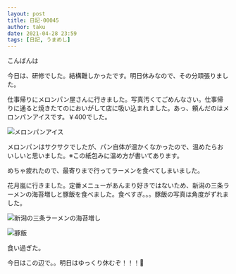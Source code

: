 ```yaml
---
layout: post
title: 日記-00045
author: taku
date: 2021-04-28 23:59
tags: [日記, うまめし]
---
```


こんばんは

今日は、研修でした。結構難しかったです。明日休みなので、その分頑張りました。

仕事帰りにメロンパン屋さんに行きました。写真汚くてごめんなさい。仕事帰りに通ると焼きたてのにおいがして店に吸い込まれました。あっ、頼んだのはメロンパンアイスです。￥400でした。

![メロンパンアイス](https://i.imgur.com/amd5DKC.jpg)

メロンパンはサクサクでしたが、パン自体が温かくなかったので、温めたらおいしいと思いました。※この紙包みに温め方が書いてあります。

めちゃ疲れたので、最寄りまで行ってラーメンを食べてしまいました。

花月嵐に行きました。定番メニューがあんまり好きではないため、新潟の三条ラーメンの海苔増しと豚飯を食べました。食べすぎ。。。豚飯の写真は角度がずれました。

![新潟の三条ラーメンの海苔増し](https://i.imgur.com/jZlftjC.jpg)

![豚飯](https://i.imgur.com/02gnhMO.jpg)

食い過ぎた。

今日はこの辺で。。明日はゆっくり休むぞ！！！🌙

